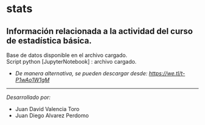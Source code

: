 # stats
Información relacionada a la actividad del curso de estadística básica.
--------------------------------------------------------------------------
Base de datos disponible en el archivo cargado. <br />
Script python [JupyterNotebook] : archivo cargado. <br />
- _De manera alternativa, se pueden descargar desde: https://we.tl/t-P1wAo1W1gM_
----------------------------------------------------------

_Desarrollado por:_
* Juan David Valencia Toro
* Juan Diego Alvarez Perdomo


